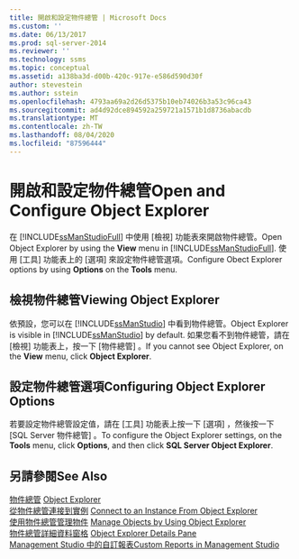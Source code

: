 ```yaml
---
title: 開啟和設定物件總管 | Microsoft Docs
ms.custom: ''
ms.date: 06/13/2017
ms.prod: sql-server-2014
ms.reviewer: ''
ms.technology: ssms
ms.topic: conceptual
ms.assetid: a138ba3d-d00b-420c-917e-e586d590d30f
author: stevestein
ms.author: sstein
ms.openlocfilehash: 4793aa69a2d26d5375b10eb74026b3a53c96ca43
ms.sourcegitcommit: ad4d92dce894592a259721a1571b1d8736abacdb
ms.translationtype: MT
ms.contentlocale: zh-TW
ms.lasthandoff: 08/04/2020
ms.locfileid: "87596444"
---
```

# <a name="open-and-configure-object-explorer"></a><span data-ttu-id="92948-102">開啟和設定物件總管</span><span class="sxs-lookup"><span data-stu-id="92948-102">Open and Configure Object Explorer</span></span>
  <span data-ttu-id="92948-103">在 [!INCLUDE[ssManStudioFull](../../includes/ssmanstudiofull-md.md)] 中使用 [檢視] 功能表來開啟物件總管。</span><span class="sxs-lookup"><span data-stu-id="92948-103">Open Object Explorer by using the **View** menu in [!INCLUDE[ssManStudioFull](../../includes/ssmanstudiofull-md.md)].</span></span> <span data-ttu-id="92948-104">使用 [工具]  功能表上的 [選項]  來設定物件總管選項。</span><span class="sxs-lookup"><span data-stu-id="92948-104">Configure Obect Explorer options by using **Options** on the **Tools** menu.</span></span>  
  
## <a name="viewing-object-explorer"></a><span data-ttu-id="92948-105">檢視物件總管</span><span class="sxs-lookup"><span data-stu-id="92948-105">Viewing Object Explorer</span></span>  
 <span data-ttu-id="92948-106">依預設，您可以在 [!INCLUDE[ssManStudio](../../includes/ssmanstudio-md.md)] 中看到物件總管。</span><span class="sxs-lookup"><span data-stu-id="92948-106">Object Explorer is visible in [!INCLUDE[ssManStudio](../../includes/ssmanstudio-md.md)] by default.</span></span> <span data-ttu-id="92948-107">如果您看不到物件總管，請在 [檢視]  功能表上，按一下 [物件總管]  。</span><span class="sxs-lookup"><span data-stu-id="92948-107">If you cannot see Object Explorer, on the **View** menu, click **Object Explorer**.</span></span>  
  
## <a name="configuring-object-explorer-options"></a><span data-ttu-id="92948-108">設定物件總管選項</span><span class="sxs-lookup"><span data-stu-id="92948-108">Configuring Object Explorer Options</span></span>  
 <span data-ttu-id="92948-109">若要設定物件總管設定值，請在 [工具]  功能表上按一下 [選項]  ，然後按一下 [SQL Server 物件總管]  。</span><span class="sxs-lookup"><span data-stu-id="92948-109">To configure the Object Explorer settings, on the **Tools** menu, click **Options**, and then click **SQL Server Object Explorer**.</span></span>  
  
## <a name="see-also"></a><span data-ttu-id="92948-110">另請參閱</span><span class="sxs-lookup"><span data-stu-id="92948-110">See Also</span></span>  
 <span data-ttu-id="92948-111">[物件總管](object-explorer.md) </span><span class="sxs-lookup"><span data-stu-id="92948-111">[Object Explorer](object-explorer.md) </span></span>  
 <span data-ttu-id="92948-112">[從物件總管連接到實例](connect-to-an-instance-from-object-explorer.md) </span><span class="sxs-lookup"><span data-stu-id="92948-112">[Connect to an Instance From Object Explorer](connect-to-an-instance-from-object-explorer.md) </span></span>  
 <span data-ttu-id="92948-113">[使用物件總管管理物件](manage-objects-by-using-object-explorer.md) </span><span class="sxs-lookup"><span data-stu-id="92948-113">[Manage Objects by Using Object Explorer](manage-objects-by-using-object-explorer.md) </span></span>  
 <span data-ttu-id="92948-114">[物件總管詳細資料窗格](object-explorer-details-pane.md) </span><span class="sxs-lookup"><span data-stu-id="92948-114">[Object Explorer Details Pane](object-explorer-details-pane.md) </span></span>  
 [<span data-ttu-id="92948-115">Management Studio 中的自訂報表</span><span class="sxs-lookup"><span data-stu-id="92948-115">Custom Reports in Management Studio</span></span>](custom-reports-in-management-studio.md)  
  
  
